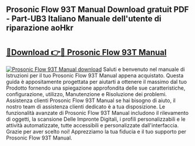 ## Prosonic Flow 93T Manual Download gratuit PDF - Part-UB3 Italiano Manuale dell'utente di riparazione aoHkr

# <h2><a href="http://dfbpdr.blite.top/?on=Prosonic+Flow+93T+Manual">🔗Download 👉🔴 Prosonic Flow 93T Manual</a></h2>

[![Prosonic Flow 93T Manual download](https://i.imgur.com/lujVjoI.png)](http://dfbpdr.blite.top/?on=Prosonic+Flow+93T+Manual)
Saluti e benvenuto nel manuale di Istruzioni per il tuo Prosonic Flow 93T Manual appena acquistato. Questa guida è appositamente progettata per aiutarti a ottenere il massimo dal tuo Prodotto fornendo una spiegazione approfondita delle sue caratteristiche, configurazione, utilizzo, Manutenzione e Risoluzione dei problemi. Assistenza clienti Prosonic Flow 93T Manual se hai bisogno di aiuto, il nostro team di assistenza clienti dedicato è a tua disposizione. Le funzionalità avanzate di Prosonic Flow 93T Manual includono il rilevamento di oggetti, la scansione Delle Impronte Digitali, i profili personalizzabili e le attività automatizzate, tutte accessibili e personalizzate dall'interfaccia. Grazie per aver scelto noi! Apprezziamo la tua fiducia e il tuo supporto per Prosonic Flow 93T Manual.
